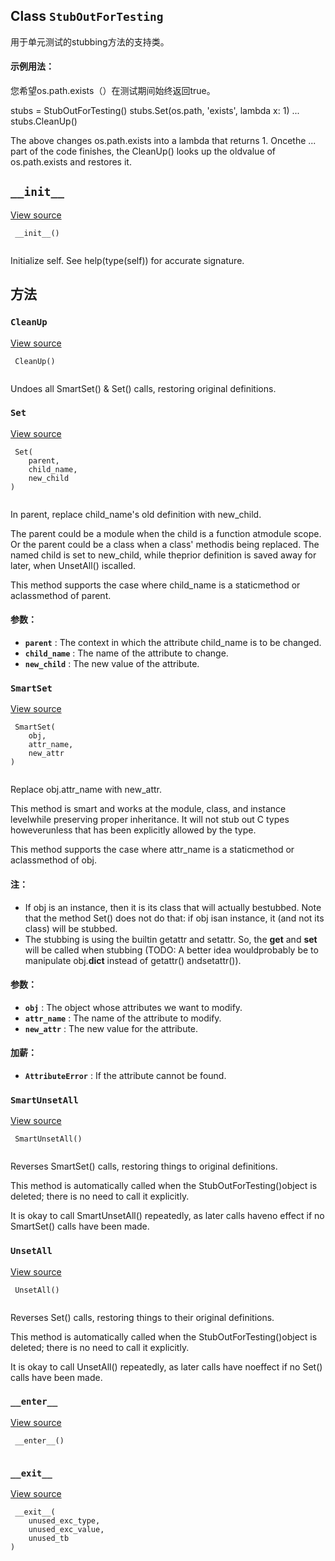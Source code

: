 

## Class  `StubOutForTesting` 
用于单元测试的stubbing方法的支持类。

#### 示例用法：
您希望os.path.exists（）在测试期间始终返回true。

stubs = StubOutForTesting()   stubs.Set(os.path, 'exists', lambda x: 1)     ...   stubs.CleanUp()

The above changes os.path.exists into a lambda that returns 1.  Oncethe ... part of the code finishes, the CleanUp() looks up the oldvalue of os.path.exists and restores it.

##  `__init__` 
[View source](https://github.com/tensorflow/tensorflow/blob/r2.0/tensorflow/python/platform/googletest.py#L132-L134)

```
 __init__()
 
```

Initialize self.  See help(type(self)) for accurate signature.

## 方法


###  `CleanUp` 
[View source](https://github.com/tensorflow/tensorflow/blob/r2.0/tensorflow/python/platform/googletest.py#L151-L154)

```
 CleanUp()
 
```

Undoes all SmartSet() &amp; Set() calls, restoring original definitions.

###  `Set` 
[View source](https://github.com/tensorflow/tensorflow/blob/r2.0/tensorflow/python/platform/googletest.py#L233-L257)

```
 Set(
    parent,
    child_name,
    new_child
)
 
```

In parent, replace child_name's old definition with new_child.

The parent could be a module when the child is a function atmodule scope.  Or the parent could be a class when a class' methodis being replaced.  The named child is set to new_child, while theprior definition is saved away for later, when UnsetAll() iscalled.

This method supports the case where child_name is a staticmethod or aclassmethod of parent.

#### 参数：
- **`parent`** : The context in which the attribute child_name is to be changed.
- **`child_name`** : The name of the attribute to change.
- **`new_child`** : The new value of the attribute.


###  `SmartSet` 
[View source](https://github.com/tensorflow/tensorflow/blob/r2.0/tensorflow/python/platform/googletest.py#L156-L217)

```
 SmartSet(
    obj,
    attr_name,
    new_attr
)
 
```

Replace obj.attr_name with new_attr.

This method is smart and works at the module, class, and instance levelwhile preserving proper inheritance. It will not stub out C types howeverunless that has been explicitly allowed by the type.

This method supports the case where attr_name is a staticmethod or aclassmethod of obj.

#### 注：
- If obj is an instance, then it is its class that will actually bestubbed. Note that the method Set() does not do that: if obj isan instance, it (and not its class) will be stubbed.
- The stubbing is using the builtin getattr and setattr. So, the **get** and **set**  will be called when stubbing (TODO: A better idea wouldprobably be to manipulate obj.**dict**  instead of getattr() andsetattr()).


#### 参数：
- **`obj`** : The object whose attributes we want to modify.
- **`attr_name`** : The name of the attribute to modify.
- **`new_attr`** : The new value for the attribute.


#### 加薪：
- **`AttributeError`** : If the attribute cannot be found.


###  `SmartUnsetAll` 
[View source](https://github.com/tensorflow/tensorflow/blob/r2.0/tensorflow/python/platform/googletest.py#L219-L231)

```
 SmartUnsetAll()
 
```

Reverses SmartSet() calls, restoring things to original definitions.

This method is automatically called when the StubOutForTesting()object is deleted; there is no need to call it explicitly.

It is okay to call SmartUnsetAll() repeatedly, as later calls haveno effect if no SmartSet() calls have been made.

###  `UnsetAll` 
[View source](https://github.com/tensorflow/tensorflow/blob/r2.0/tensorflow/python/platform/googletest.py#L259-L272)

```
 UnsetAll()
 
```

Reverses Set() calls, restoring things to their original definitions.

This method is automatically called when the StubOutForTesting()object is deleted; there is no need to call it explicitly.

It is okay to call UnsetAll() repeatedly, as later calls have noeffect if no Set() calls have been made.

###  `__enter__` 
[View source](https://github.com/tensorflow/tensorflow/blob/r2.0/tensorflow/python/platform/googletest.py#L145-L146)

```
 __enter__()
 
```

###  `__exit__` 
[View source](https://github.com/tensorflow/tensorflow/blob/r2.0/tensorflow/python/platform/googletest.py#L148-L149)

```
 __exit__(
    unused_exc_type,
    unused_exc_value,
    unused_tb
)
 
```

